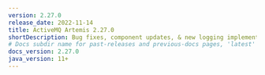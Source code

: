 ```yaml
---
version: 2.27.0
release_date: 2022-11-14
title: ActiveMQ Artemis 2.27.0
shortDescription: Bug fixes, component updates, & new logging implementation
# Docs subdir name for past-releases and previous-docs pages, 'latest' is always used on the main download page.
docs_version: 2.27.0
java_version: 11+
---
```

